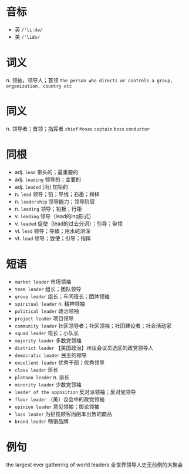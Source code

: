 # 音标

- 英 `/'liːdə/`
- 美 `/'lidɚ/`

# 词义

n. 领袖，领导人；首领
`the person who directs or controls a group, organization, country etc`

# 同义

n. 领导者；首领；指挥者
`chief` `Moses` `captain` `boss` `conductor`

# 同根

- adj. `lead` 带头的；最重要的
- adj. `leading` 领导的；主要的
- adj. `leaded` [冶] 加铅的
- n. `lead` 领导；铅；导线；石墨；榜样
- n. `leadership` 领导能力；领导阶层
- n. `leading` 领导；铅板；行距
- v. `leading` 领导（lead的ing形式）
- v. `leaded` 促使（lead的过去分词）；引导；带领
- vi. `lead` 领导；导致；用水砣测深
- vt. `lead` 领导；致使；引导；指挥

# 短语

- `market leader` 市场领袖
- `team leader` 组长；团队领导
- `group leader` 组长；车间班长；团体领袖
- `spiritual leader` n. 精神领袖
- `political leader` 政治领袖
- `project leader` 项目领导
- `community leader` 社区领导者；社区领袖；社团建设者；社会活动家
- `squad leader` 班长；小队长
- `majority leader` 多数党领袖
- `district leader` 【美国政治】州议会议员选区的政党领导人
- `democratic leader` 民主的领导
- `excellent leader` 优秀干部；优秀领导
- `class leader` 班长
- `platoon leader` n. 排长
- `minority leader` 少数党领袖
- `leader of the opposition` 反对派领袖；反对党领导
- `floor leader` （美）议会中的政党领袖
- `opinion leader` 意见领袖；舆论领袖
- `loss leader` 为招揽顾客而削本出售的商品
- `brand leader` 畅销品牌

# 例句

the largest ever gathering of world leaders
全世界领导人史无前例的大聚会


